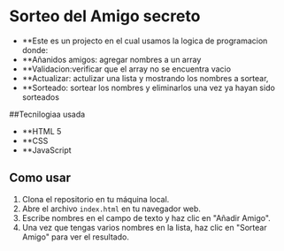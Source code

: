 # Sorteo del Amigo secreto

* **Este es un projecto en el cual usamos la logica de programacion donde:
* **Añanidos amigos: agregar nombres a un array
* **Validacion:verificar que el array no se encuentra vacio
* **Actualizar: actulizar una lista y mostrando los nombres a sortear, 
* **Sorteado:  sortear los nombres y eliminarlos una vez ya hayan sido sorteados

##Tecnilogiaa usada

* **HTML 5
* **CSS
* **JavaScript

## Como usar
1.  Clona el repositorio en tu máquina local.
2.  Abre el archivo `index.html` en tu navegador web.
3.  Escribe nombres en el campo de texto y haz clic en "Añadir Amigo".
4.  Una vez que tengas varios nombres en la lista, haz clic en "Sortear Amigo" para ver el resultado.
